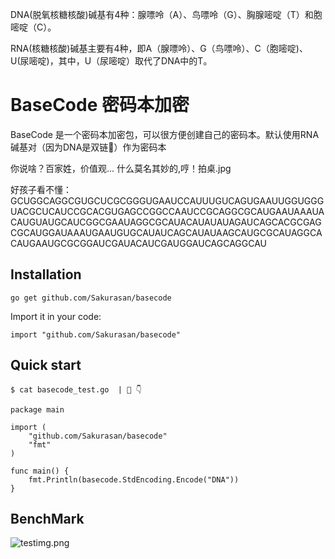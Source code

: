 DNA(脱氧核糖核酸)碱基有4种：腺嘌呤（A）、鸟嘌呤（G）、胸腺嘧啶（T）和胞嘧啶（C）。

RNA(核糖核酸)碱基主要有4种，即A（腺嘌呤）、G（鸟嘌呤）、C（胞嘧啶)、U(尿嘧啶)，其中，U（尿嘧啶）取代了DNA中的T。

# BaseCode 密码本加密

BaseCode 是一个密码本加密包，可以很方便创建自己的密码本。默认使用RNA碱基对（因为DNA是双链🤔）作为密码本

你说啥？百家姓，价值观...    什么莫名其妙的,哼！拍桌.jpg


好孩子看不懂：GCUGGCAGGCGUGCUCGCGGGUGAAUCCAUUUGUCAGUGAAUUGGUGGGUACGCUCAUCCGCACGUGAGCCGGCCAAUCCGCAGGCGCAUGAAUAAAUACAUGUAUGCAUCGGCGAAUAGGCGCAUACAUAUAUAGAUCAGCACGCGAGCGCAUGGAUAAAUGAAUGUGCAUAUCAGCAUAUAAGCAUGCGCAUAGGCACAUGAAUGCGCGGAUCGAUACAUCGAUGGAUCAGCAGGCAU


## Installation
```
go get github.com/Sakurasan/basecode
```

Import it in your code:
```
import "github.com/Sakurasan/basecode"
```

## Quick start
```
$ cat basecode_test.go  | 👀 👇
```
```
package main

import (
	"github.com/Sakurasan/basecode"
	"fmt"
)

func main() {
	fmt.Println(basecode.StdEncoding.Encode("DNA"))
}
```


## BenchMark

![testimg.png](https://i.loli.net/2021/05/14/31HQjW786NJMPFs.png)